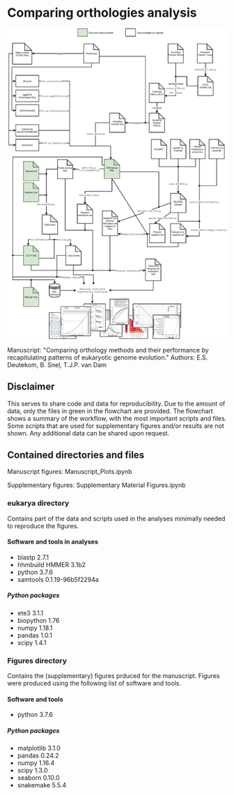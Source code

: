 # Comparing orthologies analysis

<p align="center"><img src="WorkflowCode.png" width="1000" /></p>


Manuscript: "Comparing orthology methods and their performance by recapitulating patterns of eukaryotic genome evolution."
Authors: E.S. Deutekom, B. Snel, T.J.P. van Dam

## Disclaimer
This serves to share code and data for reproducibility.
Due to the amount of data, only the files in green in the flowchart are provided. The flowchart shows a summary of the workflow, with the most important scripts and files. Some scripts that are used for supplementary figures and/or results are not shown. 
Any additional data can be shared upon request.

## Contained directories and files

Manuscript figures: Manuscript_Plots.ipynb

Supplementary figures: Supplementary Material Figures.ipynb

### eukarya directory
Contains part of the data and scripts used in the analyses minimally needed to reproduce the figures.

#### Software and tools in analyses
- blastp		2.7.1
- hhmbuild 		HMMER 3.1b2
- python		3.7.6
- samtools 		0.1.19-96b5f2294a

##### Python packages
- ete3			3.1.1
- biopython		1.76   
- numpy			1.18.1
- pandas		1.0.1
- scipy			1.4.1


### Figures directory
Contains the (supplementary) figures prduced for the manuscript.
Figures were produced using the following list of software and tools.

#### Software and tools
- python		3.7.6

##### Python packages
- matplotlib 		3.1.0
- pandas		0.24.2
- numpy			1.16.4
- scipy			1.3.0
- seaborn		0.10.0
- snakemake		5.5.4
